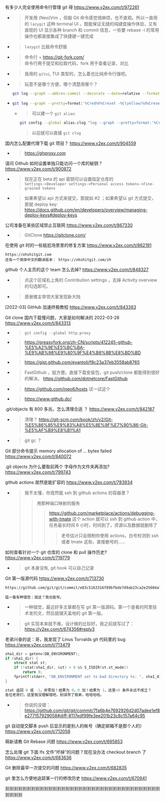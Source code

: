 
有多少人完全使用命令行管理 git 得 https://www.v2ex.com/t/972261
- > 开发用 (Neo)Vim ，但敲 Git 命令感觉很麻烦，也不直观。所以一直用的 `lazygit` 这种 terminal UI ，既能保证无缝的纯键盘操作体验，又有直观的 UI 显示各种 branch 和 commit 信息，一些要 rebase -i 的常用操作也都直接集成了快捷键一键完成
- > `lazygit` 比敲命令舒服
- > 命令行 + https://git-fork.com/ <br> 命令行用于提交和拉取代码，fork 用于查看记录、对比
- > 我用的 `gitui`, TUI 类型的，怎么着也比纯命令行强吧。
- > 玩意不是哪个方便，哪个清楚用哪个？
  ```sh
  git log --graph --abbrev-commit --decorate --date=relative --format=format:'%C(bold blue)%h%C(reset) - %C(bold green)(%ar)%C(reset) %C(white)%s%C(reset) %C(dim white)- %an%C(reset)%C(bold yellow)%d%C(reset)' --all
  ```
- > 
  ```sh
  git log --graph --pretty=format:'%Cred%h%Creset -%C(yellow)%d%Creset %s %Cgreen(%cd) %C(bold blue)<%an>%Creset %C(yellow)[%ae]%Creset' --abbrev-commit --date=iso
  ```
  * > 可以建一个 `git alias`:
    ```sh
    git config --global alias.clog "log --graph --pretty=format:'%Cred%h%Creset -%C(yellow)%d%Creset %s %Cgreen(%cd) %C(bold blue)<%an>%Creset %C(yellow)[%ae]%Creset' --abbrev-commit --date=iso"
    ```
  	> 以后就可以直接 `git clog`


国内怎么配置代理下载 git 项目？ https://www.v2ex.com/t/904559
- > https://ghproxy.com

请问 Github 如何设置单独只能访问一个库的秘钥？ https://www.v2ex.com/t/900872
- > 现在正在 beta 的 api 密钥可以设置指定仓库的 <br> `Settings->Developer settings->Personal access tokens->Fine-grained tokens`
- > 如果希望以 api 方式来提交，那就如 #2 ；如果希望以 git 方式提交，那就 deploy key: https://docs.github.com/en/developers/overview/managing-deploy-keys#deploy-keys

公司准备在某些区域禁止互联网 https://www.v2ex.com/t/867330
- > GitClone https://gitclone.com/

在使用 git 时的一些尴尬场景里的修复方案 https://www.v2ex.com/t/862191
```console
https://ohshitgit.com
还有一个简体中文的翻译版本： https://ohshitgit.com/zh
```

github 个人主页的这个 team 怎么去掉? https://www.v2ex.com/t/848327
- > 点这个区域右上角的 Contribution settings ，去掉 Activity overview 的勾选即可。
- > 感谢楼主带领大家发现新大陆

[2022-03] GitHub 加速终极教程 https://www.v2ex.com/t/843383

Git clone 国内下载慢问题，大家是如何解决的 2022-03-28 https://www.v2ex.com/t/843313
- > `git config --global http.proxy`
- > https://greasyfork.org/zh-CN/scripts/412245-github-%E5%A2%9E%E5%BC%BA-%E9%AB%98%E9%80%9F%E4%B8%8B%E8%BD%BD
- > https://gist.github.com/evantoli/f8c23a37eb3558ab8765
- > FastGithub ，挺方便。直接下载安装包，git push/clone 都能得到很好的解决。 https://github.com/dotnetcore/FastGithub
- > https://github.com/ineo6/hosts 试一试这个
- > https://www.github.do/

.git/objects 有 800 多兆，怎么清理合适 ？ https://www.v2ex.com/t/842187
- > 清理？ https://git-scm.com/book/zh/v2/Git-%E5%86%85%E9%83%A8%E5%8E%9F%E7%90%86-Git-%E5%AF%B9%E8%B1%A1
- > git gc ？

Git 部分命令提示 memory allocation of ... bytes failed https://www.v2ex.com/t/840072

.git objects 为什么要取前两个 字母作为文件夹再添加? https://www.v2ex.com/t/799743

github actions 居然是能扩容的 https://www.v2ex.com/t/783934
- > 我不太懂，你竟然能 ssh 到 github actions 的容器里？
  >> 用那种端口映射的服务
  >>> https://github.com/marketplace/actions/debugging-with-tmate  这个 action 就可以 ssh 到 github action 中，任务最长时间 6 小时，时间到了，资源以及数据就删除了
  >>>> 老号估计只会限制你使用 actions，白号检测到 ssh 或者 tmate 这些，直接删号的……

如何查看针对一个 git 仓库的 clone 和 pull 操作历史? https://www.v2ex.com/t/719779
- > git 本身没有, git hook 可以自己记录

Git 第一版源代码 https://www.v2ex.com/t/713730
```console
https://github.com/git/git/commit/e83c5163316f89bfbde7d9ab23ca2e25604af290

猛一看有种错觉：就这？我也能写。
```
- > 一种错觉，最近好多文章都在写 git 第一版源码。第一个是看的阿里技术发的文，然后就铺天盖地的 git 第一版。
- > git 实现本来就不难，设计做的比较好。我之前就写过了： https://v2ex.com/t/674356#reply3

老弟兴奋的说：哥，我发现了 Linus Torvalds git 代码里的 bug https://www.v2ex.com/t/713479
```c
sha1_dir = getenv(DB_ENVIRONMENT);
if (sha1_dir) {
	struct stat st;
	if (!stat(sha1_dir, &st) < 0 && S_ISDIR(st.st_mode))
		return 0;
	fprintf(stderr, "DB_ENVIRONMENT set to bad directory %s: ", sha1_dir);
}

stat 返回 0 或 -1，非零加！结果为 0，0 加！结果为 1，这里<0 条件永远不成立？
各位老哥们，这里我没理解错吧，别误导了我弟，哈哈哈哈。
```
- > 你说的没错： https://github.com/git/git/commit/7fa6b4e7692926d2d07adee1ef8e277157929058#diff-8117edf99fe3ee201b23c8c157a64c95

git 自动提交脚本 push 后显示的是别人的帐号（确定邮箱不是那个人的） https://www.v2ex.com/t/712058

萌新请教 Git Rebase 问题 https://www.v2ex.com/t/695853

怎么处理 git 下面 lfs 文件“坏掉”的问题？现在没办法 checkout branch 了 https://www.v2ex.com/t/683636

Git 删除最早一次提交的问题 https://www.v2ex.com/t/682835

git 里怎么方便地追踪某一行的修改历史 https://www.v2ex.com/t/670941

:u5272::u5272::u5272::u5272::u5272::u5272::u5272::u5272::u5272::u5272::u5272::u5272::u5272::u5272::u5272::u5272::u5272::u5272::u5272::u5272::u5272::u5272::u5272::u5272::u5272::u5272::u5272::u5272::u5272::u5272::u5272::u5272::u5272::u5272::u5272::u5272::u5272::u5272::u5272::u5272:
